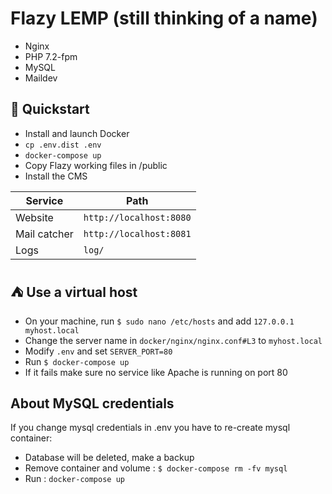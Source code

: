 # Flazy LEMP (still thinking of a name)
- Nginx
- PHP 7.2-fpm
- MySQL
- Maildev

## :rocket: Quickstart 
- Install and launch Docker  
- `cp .env.dist .env`  
- `docker-compose up`
- Copy Flazy working files in /public
- Install the CMS

| Service      | Path                    |
| ------------ | ----------------------- |
| Website      | `http://localhost:8080` | 
| Mail catcher | `http://localhost:8081` |
| Logs         | `log/`                  |

## :tent: Use a virtual host
- On your machine, run `$ sudo nano /etc/hosts` and add `127.0.0.1   myhost.local`
- Change the server name in `docker/nginx/nginx.conf#L3` to `myhost.local`
- Modify `.env` and set `SERVER_PORT=80`
- Run `$ docker-compose up`
- If it fails make sure no service like Apache is running on port 80 

## About MySQL credentials
If you change mysql credentials in .env you have to re-create mysql container:
- Database will be deleted, make a backup
- Remove container and volume : `$ docker-compose rm -fv mysql`
- Run : `docker-compose up` 
